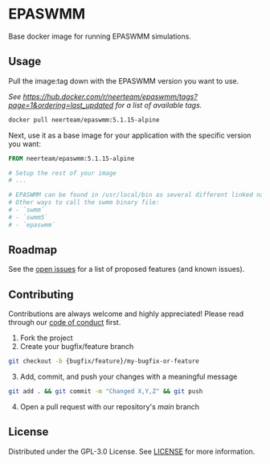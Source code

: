# EPASWMM

Base docker image for running EPASWMM simulations.

## Usage

Pull the image:tag down with the EPASWMM version you want to use.

_See https://hub.docker.com/r/neerteam/epaswmm/tags?page=1&ordering=last_updated for a list of available tags._

```sh
docker pull neerteam/epaswmm:5.1.15-alpine
```

Next, use it as a base image for your application with the specific version you want:
```dockerfile
FROM neerteam/epaswmm:5.1.15-alpine

# Setup the rest of your image
# ...

# EPASWMM can be found in /usr/local/bin as several different linked names, with the primary being `runswmm`
# Other ways to call the swmm binary file:
# - `swmm`
# - `swmm5`
# - `epaswmm`
```

## Roadmap

See the [open issues](https://github.com/NEERINC/docker-epaswmm/issues) for a list of proposed features (and known issues).

## Contributing

Contributions are always welcome and highly appreciated! Please read through our [code of conduct](.github/CODE_OF_CONDUCT.md) first.

1. Fork the project
2. Create your bugfix/feature branch
```sh
git checkout -b {bugfix/feature}/my-bugfix-or-feature
```
3. Add, commit, and push your changes with a meaningful message
```sh
git add . && git commit -m "Changed X,Y,Z" && git push
```
4. Open a pull request with our repository's _main_ branch

## License

Distributed under the GPL-3.0 License. See [LICENSE](./LICENSE) for more information.
